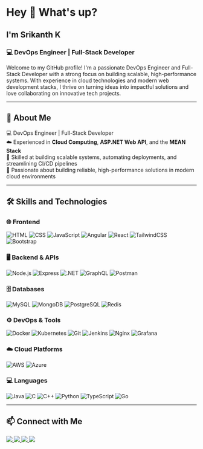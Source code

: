 <h1 align="left">Hey 👋 What's up?</h1>

<h2 align="left">I'm Srikanth K </h2>

<h3 align="left">💻 DevOps Engineer | Full-Stack Developer</h3>

<p align="left">
Welcome to my GitHub profile! I'm a passionate DevOps Engineer and Full-Stack Developer with a strong focus on building scalable, high-performance systems. With experience in cloud technologies and modern web development stacks, I thrive on turning ideas into impactful solutions and love collaborating on innovative tech projects.

</p>

---

## 📘 About Me

💻 DevOps Engineer | Full-Stack Developer  
☁️ Experienced in **Cloud Computing**, **ASP.NET Web API**, and the **MEAN Stack**  
🔧 Skilled at building scalable systems, automating deployments, and streamlining CI/CD pipelines  
🚀 Passionate about building reliable, high-performance solutions in modern cloud environments

---

## 🛠️ Skills and Technologies

### 🌐 Frontend
![HTML](https://img.shields.io/badge/-HTML5-E34F26?logo=html5&logoColor=white&style=flat)
![CSS](https://img.shields.io/badge/-CSS3-1572B6?logo=css3&logoColor=white&style=flat)
![JavaScript](https://img.shields.io/badge/-JavaScript-F7DF1E?logo=javascript&logoColor=black&style=flat)
![Angular](https://img.shields.io/badge/-Angular-DD0031?logo=angular&logoColor=white&style=flat)
![React](https://img.shields.io/badge/-React-61DAFB?logo=react&logoColor=black&style=flat)
![TailwindCSS](https://img.shields.io/badge/-TailwindCSS-06B6D4?logo=tailwind-css&logoColor=white&style=flat)
![Bootstrap](https://img.shields.io/badge/-Bootstrap-7952B3?logo=bootstrap&logoColor=white&style=flat)

### 🖥️ Backend & APIs
![Node.js](https://img.shields.io/badge/-Node.js-339933?logo=node.js&logoColor=white&style=flat)
![Express](https://img.shields.io/badge/-Express-000000?logo=express&logoColor=white&style=flat)
![.NET](https://img.shields.io/badge/-ASP.NET-512BD4?logo=dotnet&logoColor=white&style=flat)
![GraphQL](https://img.shields.io/badge/-GraphQL-E10098?logo=graphql&logoColor=white&style=flat)
![Postman](https://img.shields.io/badge/-Postman-FF6C37?logo=postman&logoColor=white&style=flat)

### 🗄️ Databases
![MySQL](https://img.shields.io/badge/-MySQL-4479A1?logo=mysql&logoColor=white&style=flat)
![MongoDB](https://img.shields.io/badge/-MongoDB-47A248?logo=mongodb&logoColor=white&style=flat)
![PostgreSQL](https://img.shields.io/badge/-PostgreSQL-336791?logo=postgresql&logoColor=white&style=flat)
![Redis](https://img.shields.io/badge/-Redis-DC382D?logo=redis&logoColor=white&style=flat)

### ⚙️ DevOps & Tools
![Docker](https://img.shields.io/badge/-Docker-2496ED?logo=docker&logoColor=white&style=flat)
![Kubernetes](https://img.shields.io/badge/-Kubernetes-326CE5?logo=kubernetes&logoColor=white&style=flat)
![Git](https://img.shields.io/badge/-Git-F05032?logo=git&logoColor=white&style=flat)
![Jenkins](https://img.shields.io/badge/-Jenkins-D24939?logo=jenkins&logoColor=white&style=flat)
![Nginx](https://img.shields.io/badge/-Nginx-009639?logo=nginx&logoColor=white&style=flat)
![Grafana](https://img.shields.io/badge/-Grafana-F46800?logo=grafana&logoColor=white&style=flat)

### ☁️ Cloud Platforms
![AWS](https://img.shields.io/badge/-AWS-232F3E?logo=amazon-aws&logoColor=white&style=flat)
![Azure](https://img.shields.io/badge/-Azure-0078D4?logo=microsoft-azure&logoColor=white&style=flat)

### 💻 Languages
![Java](https://img.shields.io/badge/-Java-007396?logo=java&logoColor=white&style=flat)
![C](https://img.shields.io/badge/-C-00599C?logo=c&logoColor=white&style=flat)
![C++](https://img.shields.io/badge/-C++-00599C?logo=c%2B%2B&logoColor=white&style=flat)
![Python](https://img.shields.io/badge/-Python-3776AB?logo=python&logoColor=white&style=flat)
![TypeScript](https://img.shields.io/badge/-TypeScript-3178C6?logo=typescript&logoColor=white&style=flat)
![Go](https://img.shields.io/badge/-Go-00ADD8?logo=go&logoColor=white&style=flat)

---

## 📫 Connect with Me

<a href="mailto:srikanthkarthi2003@gmail.com">
  <img src="https://img.shields.io/badge/Gmail-D14836?style=for-the-badge&logo=gmail&logoColor=white"/>
</a>
<a href="https://twitter.com/SRIKANTH_212003" target="_blank">
  <img src="https://img.shields.io/badge/Twitter-1DA1F2?style=for-the-badge&logo=twitter&logoColor=white"/>
</a>
<a href="https://www.facebook.com/srikanth.karthikeyan.73/" target="_blank">
  <img src="https://img.shields.io/badge/Facebook-1877F2?style=for-the-badge&logo=facebook&logoColor=white"/>
</a>
<a href="https://www.instagram.com/srikanth_karthikeyan_/" target="_blank">
  <img src="https://img.shields.io/badge/Instagram-E4405F?style=for-the-badge&logo=instagram&logoColor=white"/>
</a>

